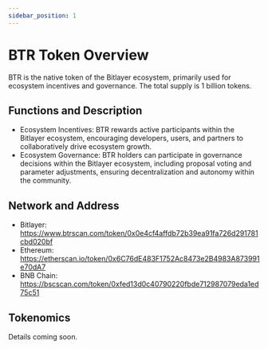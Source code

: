 ```yaml
---
sidebar_position: 1
---
```


# BTR Token Overview

BTR is the native token of the Bitlayer ecosystem, primarily used for ecosystem incentives and governance. The total supply is 1 billion tokens.

## Functions and Description

- Ecosystem Incentives: BTR rewards active participants within the Bitlayer ecosystem, encouraging developers, users, and partners to collaboratively drive ecosystem growth.
- Ecosystem Governance: BTR holders can participate in governance decisions within the Bitlayer ecosystem, including proposal voting and parameter adjustments, ensuring decentralization and autonomy within the community.

## Network and Address
- Bitlayer: https://www.btrscan.com/token/0x0e4cf4affdb72b39ea91fa726d291781cbd020bf
- Ethereum: https://etherscan.io/token/0x6C76dE483F1752Ac8473e2B4983A873991e70dA7
- BNB Chain: https://bscscan.com/token/0xfed13d0c40790220fbde712987079eda1ed75c51

## Tokenomics

Details coming soon.